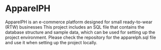 # ApparelPH
ApparelPH is an e-commerce platform designed for small ready-to-wear (RTW) businesses
This project includes an SQL file that contains the database structure and sample data, which can be used for setting up the project environment. Please check the repository for the apparelph.sql file and use it when setting up the project locally.
